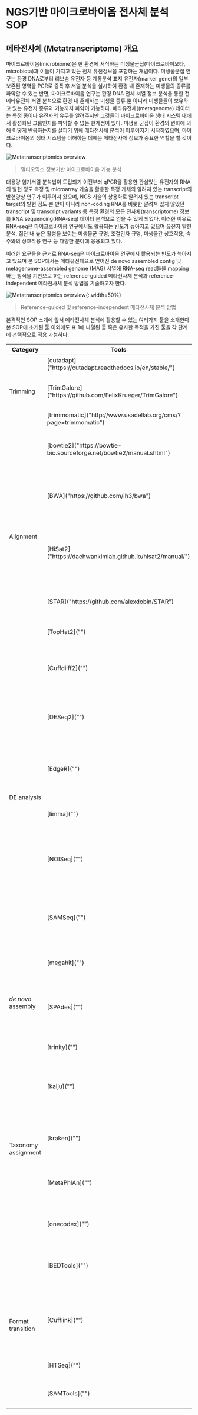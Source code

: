 # NGS기반 마이크로바이옴 전사체 분석 SOP


## 메타전사체 (Metatranscriptome) 개요

마이크로바이옴(microbiome)은 한 환경에 서식하는 미생물군집(마이크로바이오타, microbiota)과 이들이 가지고 있는 전체 유전정보을 포함하는 개념이다.
미생물군집 연구는 환경 DNA로부터 리보솜 유전자 등 계통분석 표지 유전자(marker gene)의 일부 보존된 영역을 PCR로 증폭 후 서열 분석을 실시하여 환경 내 존재하는 미생물의 종류를 파악할 수 있는 반면, 마이크로바이옴 연구는 환경 DNA 전체 서열 정보 분석을 통한 전 메타유전체 서열 분석으로 환경 내 존재하는 미생물 종류 뿐 아니라 미생물들이 보유하고 있는 유전자 종류와 기능까지 파악이 가능하다.
메타유전체((metagenome) 데이터는 특정 종이나 유전자의 유무를 알려주지만 그것들이 마이크로바이옴 생태 시스템 내에서 활성화된 그룹인지를 파악할 수 없는 한계점이 있다.
미생물 군집이 환경의 변화에 의해 어떻게 반응하는지를 살피기 위해 메타전사체 분석이 이루어지기 시작하였으며, 마이크로바이옴의 생태 시스템을 이해하는 데에는 메타전사체 정보가 중요한 역할을 할 것이다.

![Metatranscriptomics overview](https://github.com/sujin9819/MetaInsight/blob/main/SOP/MetaTranscriptomic/img/T_0_1.png?raw=true)
> 멀티오믹스 정보기반 마이크로바이옴 기능 분석  

대용량 염기서열 분석법이 도입되기 이전부터 qPCR을 활용한 관심있는 유전자의 RNA의 발현 정도 측정 및 microarray 기술을 활용한 특정 개체의 알려져 있는 transcript의 발현양상 연구가 이루어져 왔으며, NGS 기술의 상용화로 알려져 있는 transcript target의 발현 정도 뿐 만이 아니라 non-coding RNA를 비롯한 알려져 있지 않았던 transcript 및 transcript variants 등 특정 환경의 모든 전사체(transcriptome) 정보를 RNA sequencing(RNA-seq) 데이터 분석으로 얻을 수 있게 되었다.
이러한 이유로 RNA-seq은 마이크로바이옴 연구에서도 활용되는 빈도가 높아지고 있으며 유전자 발현 분석, 집단 내 높은 활성을 보이는 미생물군 규명, 조절인자 규명, 미생물간 상호작용, 숙주와의 상호작용 연구 등 다양한 분야에 응용되고 있다.

이러한 요구들을 근거로 RNA-seq은 마이크로바이옴 연구에서 활용되는 빈도가 높아지고 있으며 본 SOP에서는 메타유전체으로 얻어진 de novo assembled contig 및 metagenome-assembled genome (MAG) 서열에 RNA-seq read들을 mapping하는 방식을 기반으로 하는 reference-guided 메타전사체 분석과 reference-independent 메타전사체 분석 방법을 기술하고자 한다.

![Metatranscriptomics overview](https://github.com/sujin9819/MetaInsight/blob/main/SOP/MetaTranscriptomic/img/T_0_2.png?raw=true){: width=50%}
> Reference-guided 및 reference-independent 메타전사체 분석 방법

본격적인 SOP 소개에 앞서 메타전사체 분석에 활용할 수 있는 여러가지 툴을 소개한다.
본 SOP에 소개된 툴 이외에도 표 1에 나열된 툴 혹은 유사한 목적을 가진 툴을 각 단계에 선택적으로 적용 가능하다.


<table>
<thead>
  <tr>
    <th>Category</th>
    <th>Tools</th>
    <th>Description</th>
    <th>Year</th>
  </tr>
</thead>
<tbody>
  <tr>
    <td rowspan="3">Trimming</td>
    <td>[cutadapt]("https://cutadapt.readthedocs.io/en/stable/")</td>
    <td>5' adaptor trimming 가능</td>
    <td>2011</td>
  </tr>
  <tr>
    <td>[TrimGalore]("https://github.com/FelixKrueger/TrimGalore")</td>
    <td>cutadapt기반의 trimming 프로그램<br>paired-end trimming가능</td>
    <td>2013</td>
  </tr>
  <tr>
    <td>[trimmomatic]("http://www.usadellab.org/cms/?page=trimmomatic")</td>
    <td>Paired-end trimming 가능</td>
    <td>2014</td>
  </tr>
  <tr>
    <td rowspan="5">Alignment</td>
    <td>[bowtie2]("https://bowtie-bio.sourceforge.net/bowtie2/manual.shtml")</td>
    <td>Short read mapping, local alignment, FM-index algorithm 사용</td>
    <td>2012</td>
  </tr>
  <tr>
    <td>[BWA]("https://github.com/lh3/bwa")</td>
    <td>Low-divergent sequences mapping, genome reference필요, BWT및 FM index algorithm 사용</td>
    <td>2009</td>
  </tr>
  <tr>
    <td>[HiSat2]("https://daehwankimlab.github.io/hisat2/manual/")</td>
    <td>Human 데이터 분석에 활용도가 높음. Human Leukocyte Antigen(HLA)타이핑 및 DNA 지문 채취 등에 이용, FM index 사용</td>
    <td>2019</td>
  </tr>
  <tr>
    <td>[STAR]("https://github.com/alexdobin/STAR")</td>
    <td><em>de novo</em> RNA-seq 문제 보완 및 long read mRNA mapping 가능</td>
    <td>2013</td>
  </tr>
  <tr>
    <td>[TopHat2]("")</td>
    <td>bowtie 기반의 short read mapping</td>
    <td>2013</td>
  </tr>
  <tr>
    <td rowspan="6">DE analysis</td>
    <td>[Cuffdiiff2]("")</td>
    <td>cufflink 연계 tool. sam(bam)파일을 이용하여 gene, isoform 수준에서 발현 비교 </td>
    <td>2013</td>
  </tr>
  <tr>
    <td>[DESeq2]("")</td>
    <td>R package, shrinkage estimation 기법을 이용. RLE(Relative Log Expression) normalization 사용</td>
    <td>2014</td>
  </tr>
  <tr>
    <td>[EdgeR]("")</td>
    <td>R package, input파일로 raw count값을 사용. TMM(Trimmed Mean M-values) normalization 사용</td>
    <td>2010</td>
  </tr>
  <tr>
    <td>[limma]("")</td>
    <td>R package. 적은 수의 표본에 대해서 효과적이며 TMM normalization 사용</td>
    <td>2015</td>
  </tr>
  <tr>
    <td>[NOISeq]("")</td>
    <td>R package. 비모수적 접근 방식 및 RPKM/TMM/upper quartile normalization방식 사용</td>
    <td>2011</td>
  </tr>
  <tr>
    <td>[SAMSeq]("")</td>
    <td>R package. sam 파일을 input파일로 사용하는 gene-level DE분석. 전체 count의 mean값을 기준으로 normalization 진행</td>
    <td>2013</td>
  </tr>
  <tr>
    <td rowspan="3"><em>de novo</em> assembly</td>
    <td>[megahit]("")</td>
    <td>Single genome assembly, multiple libraries 가능</td>
    <td>2015</td>
  </tr>
  <tr>
    <td>[SPAdes]("")</td>
    <td>RNA, virus RNA, plasmid등 다양한 종류의 data assembly가능. fastq, fasta파일 뿐만 아니라 bam파일 input가능</td>
    <td>2012</td>
  </tr>
  <tr>
    <td>[trinity]("")</td>
    <td>Transcriptome assembler</td>
    <td>2011</td>
  </tr>
  <tr>
    <td rowspan="4">Taxonomy assignment</td>
    <td>[kaiju]("")</td>
    <td>메타유전체의 전체 서열 또는 메타전사체의 서열을 GenBank protein non-redundant database를 이용하여 분석</td>
    <td>2016</td>
  </tr>
  <tr>
    <td>[kraken]("")</td>
    <td>GenBank nucleotide non-redundant database를 이용하여 taxonomy 분석</td>
    <td>2014</td>
  </tr>
  <tr>
    <td>[MetaPhlAn]("")</td>
    <td>종 수준에서 메타유전체 정보로부터 미생물 조성 분석. 자체적인 marker gene을 이용</td>
    <td>2012</td>
  </tr>
  <tr>
    <td>[onecodex]("")</td>
    <td>Genome database와 targeted loci database를 이용한 web 기반 분석 도구</td>
    <td>2015</td>
  </tr>
  <tr>
    <td rowspan="4">Format transition</td>
    <td>[BEDTools]("")</td>
    <td>bam 또는 bed 파일을 이용하는 소프트웨어. Raw count값을 얻을 수 있지만 후보정이 필요</td>
    <td>2010</td>
  </tr>
  <tr>
    <td>[Cufflink]("")</td>
    <td>RNA-seq mapping결과(sam파일)를 assembly하고 abundance를 계산하는 도구로 FPKM값을 결과값으로 가짐</td>
    <td>2010</td>
  </tr>
  <tr>
    <td>[HTSeq]("")</td>
    <td>Python package, gff정보를 이용한 read mapping 계산</td>
    <td>2015</td>
  </tr>
  <tr>
    <td>[SAMTools]("")</td>
    <td>sam 파일을 변환하거나 sorting하는 소프트웨어</td>
    <td>2009</td>
  </tr>
</tbody>
</table>